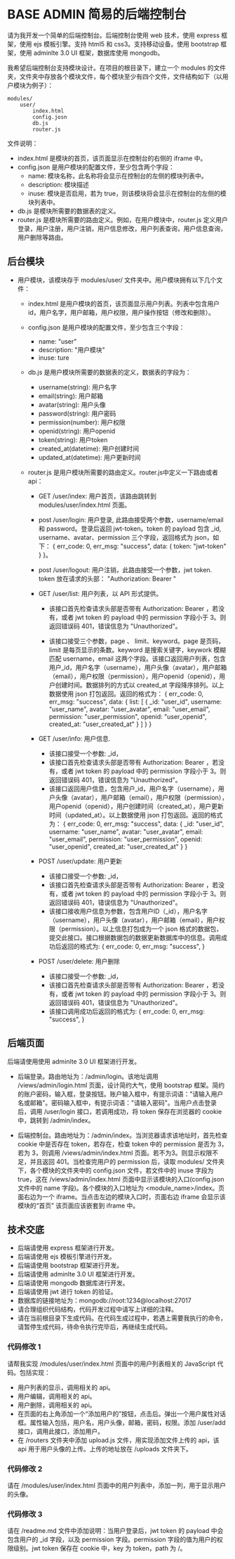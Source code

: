 # BASE ADMIN 简易的后端控制台
请为我开发一个简单的后端控制台。后端控制台使用 web 技术，使用 express 框架，使用 ejs 模板引擎。支持 html5 和 css3。支持移动设备。使用 bootstrap 框架，使用 adminlte 3.0 UI 框架，数据库使用 mongodb。

我希望后端控制台支持模块设计。在项目的根目录下，建立一个 modules 的文件夹，文件夹中存放各个模块文件，每个模块至少有四个文件，文件结构如下（以用户模块为例子）：

```
modules/
    user/
        index.html
        config.josn
        db.js
        router.js
```
文件说明：
- index.html 是模块的首页，该页面显示在控制台的右侧的 iframe 中。
- config.json 是用户模块的配置文件，至少包含两个字段：
    - name: 模块名称，此名称将会显示在控制台的左侧的模块列表中。
    - description: 模块描述
    - inuse: 模块是否启用，若为 true，则该模块将会显示在控制台的左侧的模块列表中。
- db.js 是模块所需要的数据表的定义。
- router.js 是模块所需要的路由定义。例如，在用户模块中，router.js 定义用户登录，用户注册，用户注销，用户信息修改，用户列表查询，用户信息查询，用户删除等路由。

## 后台模块
- 用户模块，该模块存于 modules/user/ 文件夹中。用户模块拥有以下几个文件：

    - index.html 是用户模块的首页，该页面显示用户列表。列表中包含用户id，用户名字，用户邮箱，用户权限，用户操作按钮（修改和删除）。
    - config.json 是用户模块的配置文件，至少包含三个字段：
        - name: "user"
        - description: "用户模块"
        - inuse: ture
    - db.js 是用户模块所需要的数据表的定义，数据表的字段为：
        - username(string): 用户名字
        - email(string): 用户邮箱
        - avatar(string): 用户头像
        - password(string): 用户密码
        - permission(number): 用户权限
        - openid(string): 用户openid
        - token(string): 用户token
        - created_at(datetime): 用户创建时间
        - updated_at(datetime): 用户更新时间

    - router.js 是用户模块所需要的路由定义。router.js中定义一下路由或者 api：
        - GET /user/index: 用户首页，该路由跳转到 modules/user/index.html 页面。

        - post /user/login: 用户登录, 此路由接受两个参数，username/email 和 password。登录后返回 jwt-token。token 的 payload 包含 _id, username、avatar、permission 三个字段，返回格式为 json，如下：
        {
            err_code: 0,
            err_msg: "success",
            data: {
                token: "jwt-token"
            }
        }。

        - post /user/logout: 用户注销，此路由接受一个参数，jwt token. token 放在请求的头部：
        "Authorization: Bearer <jwt token>"


        - GET /user/list: 用户列表，以 API 形式提供。
            - 该接口首先检查请求头部是否带有 Authorization: Bearer <jwt token>，若没有，或者 jwt token 的 payload 中的 permission 字段小于 3。则返回错误码 401，错误信息为 "Unauthorized"。

            - 该接口接受三个参数，page 、 limit、keyword。page 是页码，limit 是每页显示的条数。keyword 是搜索关键字，keywork 模糊匹配 username，email 这两个字段。该接口返回用户列表，包含用户_id，用户名字（username），用户头像（avatar），用户邮箱（email），用户权限（permission），用户openid（openid），用户创建时间。数据排列的方式以 created_at 字段降序排列。以上数据使用 json 打包返回。返回的格式为：
            {
                err_code: 0,
                err_msg: "success",
                data: {
                    list: [
                        {
                            _id: "user_id",
                            username: "user_name",
                            avatar: "user_avatar",
                            email: "user_email",
                            permission: "user_permission",
                            openid: "user_openid",
                            created_at: "user_created_at"
                        }
                    ]
                }
            }
        - GET /user/info: 用户信息.
            - 该接口接受一个参数: _id，
            - 该接口首先检查请求头部是否带有 Authorization: Bearer <jwt token>，若没有，或者 jwt token 的 payload 中的 permission 字段小于 3。则返回错误码 401，错误信息为 "Unauthorized"。
            - 该接口返回用户信息，包含用户_id，用户名字（username），用户头像（avatar），用户邮箱（email），用户权限（permission），用户openid（openid），用户创建时间（created_at），用户更新时间（updated_at）。以上数据使用 json 打包返回。返回的格式为：
            {
                err_code: 0,
                err_msg: "success",
                data: {
                    _id: "user_id",
                    username: "user_name",
                    avatar: "user_avatar",
                    email: "user_email",
                    permission: "user_permission",
                    openid: "user_openid",
                    created_at: "user_created_at"
                }
            }
        - POST /user/update: 用户更新
            - 该接口接受一个参数: _id，
            - 该接口首先检查请求头部是否带有 Authorization: Bearer <jwt token>，若没有，或者 jwt token 的 payload 中的 permission 字段小于 3。则返回错误码 401，错误信息为 "Unauthorized"。
            - 该接口接收用户信息为参数，包含用户ID（_id），用户名字（username），用户头像（avatar），用户邮箱（email），用户权限（permission）。以上信息打包成为一个 json 格式的数据包，提交此接口。接口根据数据包的数据更新数据库中的信息。调用成功后返回的格式为:
            {
                err_code: 0,
                err_msg: "success",
            }

        - POST /user/delete: 用户删除
            - 该接口接受一个参数: _id，
            - 该接口首先检查请求头部是否带有 Authorization: Bearer <jwt token>，若没有，或者 jwt token 的 payload 中的 permission 字段小于 3。则返回错误码 401，错误信息为 "Unauthorized"。
            - 该接口调用成功后返回的格式为:
            {
                err_code: 0,
                err_msg: "success",
            }


## 后端页面

后端请使用使用 adminlte 3.0 UI 框架进行开发。

- 后端登录。路由地址为：/admin/login。该地址调用 /views/admin/login.html 页面，设计简约大气，使用 bootstrap 框架。简约的账户密码，输入框，登录按钮。账户输入框中，有提示词语："请输入用户名或邮箱"。密码输入框中，有提示词语："请输入密码"。当用户点击登录后，调用 /user/login 接口，若调用成功，将 token 保存在浏览器的 cookie 中，跳转到 /admin/index。

- 后端控制台。路由地址为：/admin/index。当浏览器请求该地址时，首先检查 cookie 中是否存在 token，若存在，检查 token 中的 permission 是否为 3，若为 3，则调用 /views/admin/index.html 页面。若不为3。则显示权限不足，并且返回 401。当检查完用户的 permission 后，读取 modules/ 文件夹下，各个模块的文件夹中的 config.json 文件，若文件中的 inuse 字段为 true，这在 /views/admin/index.html 页面中显示该模块的入口(config.json 文件中的 name 字段)。各个模块的入口地址为 <module_name>/index。页面右边为一个 iframe。当点击左边的模块入口时，页面右边 iframe 会显示该模块的“首页” 该页面应该嵌套到 iframe 中。

## 技术交底
- 后端请使用 express 框架进行开发。
- 后端请使用 ejs 模板引擎进行开发。
- 后端请使用 bootstrap 框架进行开发。
- 后端请使用 adminlte 3.0 UI 框架进行开发。
- 后端请使用 mongodb 数据库进行开发。
- 后端请使用 jwt 进行 token 的验证。
- 数据库的链接地址为：mongodb://root:1234@localhost:27017
- 请合理组织代码结构，代码开发过程中请写上详细的注释。
- 请在当前根目录下生成代码。在代码生成过程中，若遇上需要我执行的命令，请暂停生成代码，待命令执行完毕后，再继续生成代码。


### 代码修改 1
请帮我实现 /modules/user/index.html 页面中的用户列表相关的 JavaScript 代码。包括实现：
- 用户列表的显示，调用相关的 api。
- 用户编辑，调用相关的 api。
- 用户删除，调用相关的 api。
- 在页面的右上角添加一个“添加用户的”按钮，点击后。弹出一个用户属性对话框。属性输入包括，用户名，用户头像，邮箱，密码，权限。添加 /user/add 接口，调用此接口，添加用户。
- 在 /routers 文件夹中添加 upload.js 文件，用实现添加文件上传的 api，该 api 用于用户头像的上传。上传的地址放在 /uploads 文件夹下。

### 代码修改 2
请在 /modules/user/index.html 页面中的用户列表中，添加一列，用于显示用户的头像。

### 代码修改 3 
请在 /readme.md 文件中添加说明：当用户登录后，jwt token 的 payload 中会包含用户的 _id 字段，以及 permission 字段。permission 字段的值为用户的权限级别。jwt token 保存在 cookie 中，key 为 token，path 为 /。
